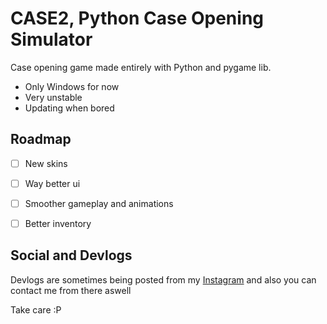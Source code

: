 
# CASE2, Python Case Opening Simulator

Case opening game made entirely with Python and pygame lib.
- Only Windows for now
- Very unstable
- Updating when bored


## Roadmap
 - [ ] New skins
 - [ ] Way better ui
 - [ ] Smoother gameplay and animations
 - [ ] Better inventory

  
## Social and Devlogs
Devlogs are sometimes being posted from my [Instagram](https://www.instagram.com/kunefe.random) and also you can contact me from there aswell

Take care :P
